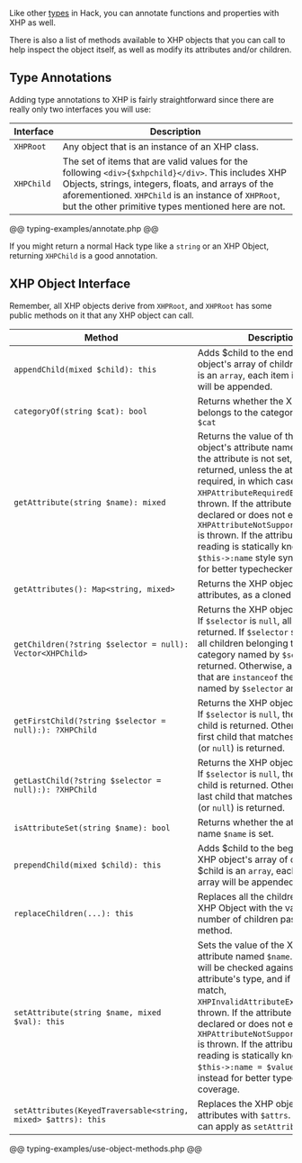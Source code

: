 Like other [types](../types/introduction.md) in Hack, you can annotate functions and properties with XHP as well.

There is also a list of methods available to XHP objects that you can call to help inspect the object itself, as well as modify its attributes and/or children.

## Type Annotations

Adding type annotations to XHP is fairly straightforward since there are really only two interfaces you will use:

Interface | Description
----------|------------
`XHPRoot` | Any object that is an instance of an XHP class.
`XHPChild` | The set of items that are valid values for the following `<div>{$xhpchild}</div>`. This includes XHP Objects, strings, integers, floats, and arrays of the aforementioned. `XHPChild` is an instance of `XHPRoot`, but the other primitive types mentioned here are not.

@@ typing-examples/annotate.php @@

If you might return a normal Hack type like a `string` or an XHP Object, returning `XHPChild` is a good annotation.

## XHP Object Interface

Remember, all XHP objects derive from `XHPRoot`, and `XHPRoot` has some public methods on it that any XHP object can call.

Method | Description
-------|------------
`appendChild(mixed $child): this` | Adds $child to the end of the XHP object's array of children. If $child is an `array`, each item in the array will be appended.
`categoryOf(string $cat): bool` | Returns whether the XHP object belongs to the category named `$cat`
`getAttribute(string $name): mixed` | Returns the value of the XHP object's attribute named `$name`. If the attribute is not set, `null` is returned, unless the attribute is required, in which case `XHPAttributeRequiredException` is thrown. If the attribute is not declared or does not exist, then `XHPAttributeNotSupportedException` is thrown. If the attribute you are reading is statically known, use `$this->:name` style syntax instead for better typechecker coverage.
`getAttributes(): Map<string, mixed>` | Returns the XHP object's array of attributes, as a cloned copy.
`getChildren(?string $selector = null): Vector<XHPChild>` | Returns the XHP object's children. If `$selector` is `null`, all children are returned. If `$selector` starts with `%`, all children belonging to the category named by `$selector` are returned. Otherwise, all children that are `instanceof` the class named by `$selector` are returned. 
`getFirstChild(?string $selector = null):): ?XHPChild` | Returns the XHP object's first child. If `$selector` is `null`, the true first child is returned. Otherwise, the first child that matches `$selector` (or `null`) is returned.
`getLastChild(?string $selector = null):): ?XHPChild` | Returns the XHP object's last child. If `$selector` is `null`, the true last child is returned. Otherwise, the last child that matches `$selector` (or `null`) is returned.
`isAttributeSet(string $name): bool` | Returns whether the attribute with name `$name` is set.
`prependChild(mixed $child): this` | Adds $child to the beginning of the XHP object's array of children. If $child is an `array`, each item in the array will be appended.
`replaceChildren(...): this` | Replaces all the children of this XHP Object with the variable number of children passed to this method.
`setAttribute(string $name, mixed $val): this` | Sets the value of the XHP object's attribute named `$name`. The value will be checked against the attribute's type, and if they don't match, `XHPInvalidAttributeException` is thrown. If the attribute is not declared or does not exist, then `XHPAttributeNotSupportedException` is thrown. If the attribute you are reading is statically known, use `$this->:name = $value` style syntax instead for better typechecker coverage.
`setAttributes(KeyedTraversable<string, mixed> $attrs): this` | Replaces the XHP object's array of attributes with `$attrs`. Same errors can apply as `setAttribute()`.

@@ typing-examples/use-object-methods.php @@
